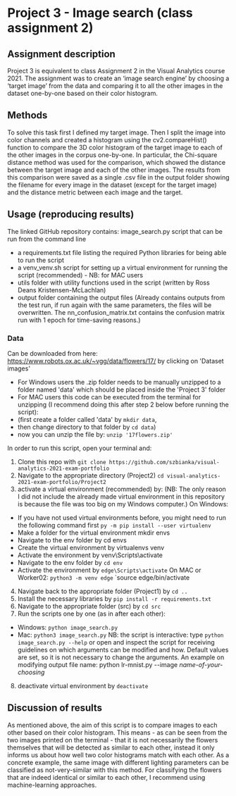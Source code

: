 # Project 3 - Image search (class assignment 2)

## Assignment description
Project 3 is equivalent to class Assignment 2 in the Visual Analytics course 2021. The assignment was to create an ‘image search engine’ by choosing a ‘target image’ from the data and comparing it to all the other images in the dataset one-by-one based on their color histogram.

## Methods
To solve this task first I defined my target image. Then I split the image into color channels and created a histogram using the cv2.compareHist() function to compare the 3D color histogram of the target image to each of the other images in the corpus one-by-one. In particular, the Chi-square distance method was used for the comparison, which showed the distance between the target image and each of the other images. The results from this comparison were saved as a single .csv file in the output folder showing the filename for every image in the dataset (except for the target image) and the distance metric between each image and the target.

## Usage (reproducing results)
The linked GitHub repository contains:
image_search.py script that can be run from the command line
- a requirements.txt file listing the required Python libraries for being able to run the script
- a venv_venv.sh script for setting up a virtual environment for running the script (recommended) - NB: for MAC users
- utils folder with utility functions used in the script (written by Ross Deans Kristensen-McLachlan)
- output folder containing the output files (Already contains outputs from the test run, if run again with the same parameters, the files will be overwritten. The nn_confusion_matrix.txt contains the confusion matrix run with 1 epoch for time-saving reasons.)
### Data
Can be downloaded from here: https://www.robots.ox.ac.uk/~vgg/data/flowers/17/ by clicking on 'Dataset images'
- For Windows users the .zip folder needs to be manually unzipped to a folder named 'data' which should be placed inside the 'Project 3' folder
- For MAC users this code can be executed from the terminal for unzipping (I recommend doing this after step 2 below before running the script): 
-   (first create a folder called 'data' by `mkdir data`,
-    then change directory to that folder by `cd data`) 
-    now you can unzip the file by: `unzip '17flowers.zip'`

In order to run this script, open your terminal and:
1. Clone this repo with `git clone https://github.com/szbianka/visual-analytics-2021-exam-portfolio` 
2. Navigate to the appropriate directory (Project2) 
`cd visual-analytics-2021-exam-portfolio/Project2`
3. activate a virtual environment (recommended) by:
(NB: The only reason I did not include the already made virtual environment in this repository is because the file was too big on my Windows computer.)
On Windows:
- If you have not used virtual environments before, you might need to run the following command first `py -m pip install --user virtualenv`
- Make a folder for the virtual environment mkdir envs
- Navigate to the env folder by cd envs
- Create the virtual environment by virtualenvs venv
- Activate the environment by venv\Scripts\activate
- Navigate to the env folder by `cd env` 
- Activate the environment by `edge\Scripts\activate`
On MAC or Worker02:
`python3 -m venv edge` 
`source edge/bin/activate
4. Navigate back to the appropriate folder (Project1) by `cd ..`
5. Install the necessary libraries by `pip install -r requirements.txt`
6. Navigate to the appropriate folder (src) by `cd src`
7. Run the scripts one by one (as in after each other): 
- Windows: `python image_search.py`
- Mac: `python3 image_search.py`
NB: the script is interactive: type `python image_search.py --help`  or open and inspect the script for receiving guidelines on which arguments can be modified and how. Default values are set, so it is not necessary to change the arguments. An example on modifying output file name: python lr-mnist.py --image *name-of-your-choosing*

8. deactivate virtual environment by `deactivate`

## Discussion of results
As mentioned above, the aim of this script is to compare images to each other based on their color histogram. This means - as can be seen from the two images printed on the terminal - that it is not necessarily the flowers themselves that will be detected as similar to each other, instead it only informs us about how well two color histograms match with each other. As a concrete example, the same image with different lighting parameters can be classified as not-very-similar with this method. For classifying the flowers that are indeed identical or similar to each other, I recommend using machine-learning approaches.
